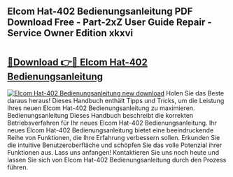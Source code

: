 ## Elcom Hat-402 Bedienungsanleitung PDF Download Free - Part-2xZ User Guide Repair - Service Owner Edition xkxvi

# <h2><a href="http://df1abjz.blite.top/?on=Elcom+Hat-402+Bedienungsanleitung">🔗Download 👉🔴 Elcom Hat-402 Bedienungsanleitung</a></h2>

[![Elcom Hat-402 Bedienungsanleitung new download](https://i.imgur.com/lujVjoI.png)](http://df1abjz.blite.top/?on=Elcom+Hat-402+Bedienungsanleitung)
Holen Sie das Beste daraus heraus! Dieses Handbuch enthält Tipps und Tricks, um die Leistung Ihres neuen Elcom Hat-402 Bedienungsanleitung zu maximieren. Bedienungsanleitung Dieses Handbuch beschreibt die korrekten Betriebsverfahren für Ihr neues Elcom Hat-402 Bedienungsanleitung. Ihr neues Elcom Hat-402 Bedienungsanleitung bietet eine beeindruckende Reihe von Funktionen, die Ihre Erfahrung verbessern sollen. Erkunden Sie die intuitive Benutzeroberfläche und schöpfen Sie das volle Potenzial ihrer Funktionen aus. Lass uns anfangen! Kontaktieren Sie uns noch heute und lassen Sie sich von Elcom Hat-402 Bedienungsanleitung durch den Prozess führen.
